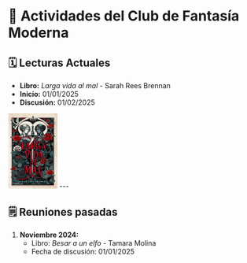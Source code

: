 # 📖 Actividades del Club de Fantasía Moderna

## 🗓️ Lecturas Actuales
- **Libro:** *Larga vida al mal* - Sarah Rees Brennan
- **Inicio:** 01/01/2025
- **Discusión:** 01/02/2025
<img src="../../../Imagenes/Larga vida al mal.jpg" alt="Larga vida al mal" width="100" />
---

## 🗒️ Reuniones pasadas
1. **Noviembre 2024:**
   - Libro: *Besar a un elfo* - Tamara Molina
   - Fecha de discusión: 01/01/2025
  
